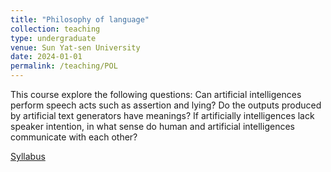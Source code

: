 ```yaml
---
title: "Philosophy of language"
collection: teaching
type: undergraduate
venue: Sun Yat-sen University
date: 2024-01-01
permalink: /teaching/POL
---
```

This course explore the following questions: Can artificial intelligences perform speech acts such as assertion and lying? Do the outputs produced by artificial text generators have meanings? If artificially intelligences lack speaker intention, in what sense do human and artificial intelligences communicate with each other?

[Syllabus](../assets/PhilLang_Fall2024)
